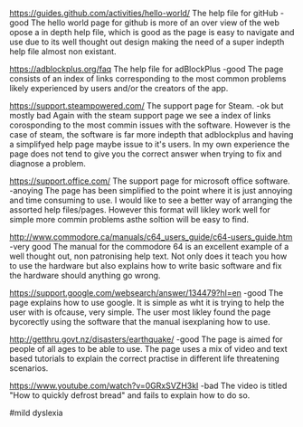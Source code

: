 https://guides.github.com/activities/hello-world/ The help file for gitHub -good
    The hello world page for github is more of an over view of the web opose a in depth help file, 
    which is good as the page is easy to navigate and use due to its well thought out design making the need of a 
    super indepth help file almost non existant.

https://adblockplus.org/faq The help file for adBlockPlus -good
    The page consists of an index of links corresponding to the most common problems 
    likely experienced by users and/or the creators of the app.

https://support.steampowered.com/ The support page for Steam. -ok but mostly bad
    Again with the steam support page we see a index of links corosponding to the most commin issues with the software.
    However is the case of steam, the software is far more indepth that adblockplus 
    and having a simplifyed help page maybe issue to it's users.
    In my own experience the page does not tend to give you the correct answer when trying to fix and diagnose a problem.

https://support.office.com/ The support page for microsoft office software. -anoying
    The page has been simplified to the point where it is just annoying and time consuming to use. 
    I would like to see a better way of arranging the assorted help files/pages.
    However this format will likley work well for simple more commin problems asthe soltion will
    be easy to find.
    
http://www.commodore.ca/manuals/c64_users_guide/c64-users_guide.htm -very good
    The manual for the commodore 64 is an excellent example of a well thought out, non patronising help text. 
    Not only does it teach you how to use the hardware but also explains 
    how to write basic software and fix the hardware should anything go wrong.
    
https://support.google.com/websearch/answer/134479?hl=en -good
    The page explains how to use google. It is simple as wht it is trying to help the user with is ofcause, very simple.
    The user most likley found the page bycorectly using the software that the manual isexplaning how to use.
    
http://getthru.govt.nz/disasters/earthquake/ -good
    The page is aimed for people of all ages to be able to use. The page uses a mix of video and text based tutorials to       explain the correct practise in different life threatening scenarios.

https://www.youtube.com/watch?v=0GRxSVZH3kI -bad
    The video is titled "How to quickly defrost bread" and fails to explain how to do so.
    


#mild dyslexia
